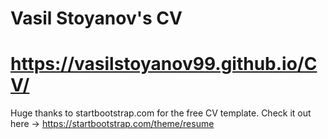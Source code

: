 # Vasil Stoyanov's CV

# https://vasilstoyanov99.github.io/CV/

Huge thanks to startbootstrap.com for the free CV template. Check it out here -> https://startbootstrap.com/theme/resume
